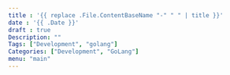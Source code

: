 ```yaml
---
title : '{{ replace .File.ContentBaseName "-" " " | title }}'
date : '{{ .Date }}'
draft : true
Description: ""
Tags: ["Development", "golang"]
Categories: ["Development", "GoLang"]
menu: "main"
---
```

